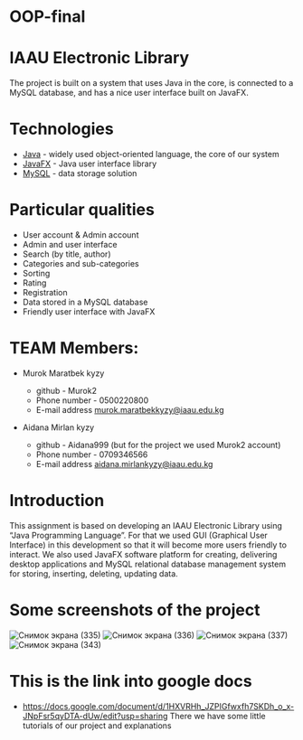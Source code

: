 # OOP-final
# IAAU Electronic Library

The project is built on a system that uses Java in the core, is connected to a MySQL database, and has a nice user interface built on JavaFX.

# Technologies
- [Java](https://go.java/) - widely used object-oriented language, the core of our system
- [JavaFX](https://docs.oracle.com/javafx/2/overview/jfxpub-overview.htm) - Java user interface library
- [MySQL](https://www.mysql.com/) - data storage solution

# Particular qualities

- User account & Admin account
- Admin and user interface
- Search (by title, author)
- Categories and sub-categories
- Sorting
- Rating
- Registration
- Data stored in a MySQL database
- Friendly user interface with JavaFX

# TEAM Members:
- Murok Maratbek kyzy 
  - github - Murok2
  - Phone number - 0500220800
  - E-mail address murok.maratbekkyzy@iaau.edu.kg
  
- Aidana Mirlan kyzy 
  - github - Aidana999 (but for the project we used Murok2 account)
  - Phone number - 0709346566
  - E-mail address aidana.mirlankyzy@iaau.edu.kg
  
# Introduction

This assignment is based on developing an IAAU Electronic Library using “Java Programming Language”. For that we used GUI (Graphical User Interface) in this
development so that it will become more users friendly to interact. We also used JavaFX software platform for creating, delivering desktop applications and MySQL relational
database management system for storing, inserting, deleting, updating data. 

# Some screenshots of the project
![Снимок экрана (335)](https://user-images.githubusercontent.com/49513497/102699869-8c26f380-4272-11eb-90a4-c61fbf1c387f.png)
![Снимок экрана (336)](https://user-images.githubusercontent.com/49513497/102699871-8d582080-4272-11eb-9166-e62661645050.png)
![Снимок экрана (337)](https://user-images.githubusercontent.com/49513497/102699872-8df0b700-4272-11eb-89ce-2a9e874c8bd3.png)
![Снимок экрана (343)](https://user-images.githubusercontent.com/49513497/102699873-8e894d80-4272-11eb-97ab-e6368236fe14.png)


# This is the link into google docs
- https://docs.google.com/document/d/1HXVRHh_JZPIGfwxfh7SKDh_o_x-JNpFsr5qyDTA-dUw/edit?usp=sharing
 There we have some little tutorials of our project and explanations
